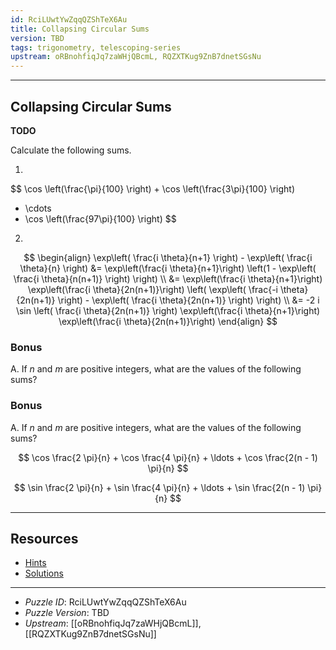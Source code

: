 ```yaml
---
id: RciLUwtYwZqqQZShTeX6Au
title: Collapsing Circular Sums
version: TBD
tags: trigonometry, telescoping-series
upstream: oRBnohfiqJq7zaWHjQBcmL, RQZXTKug9ZnB7dnetSGsNu
---
```


--------------------------------------------------------------------------------------------

## Collapsing Circular Sums

__TODO__

Calculate the following sums.

1.
$$
  \cos \left(\frac{\pi}{100} \right) + \cos \left(\frac{3\pi}{100} \right)
  + \cdots
  + \cos \left(\frac{97\pi}{100} \right)
$$

2.
$$
\begin{align}
\exp\left( \frac{i \theta}{n+1} \right) - \exp\left( \frac{i \theta}{n} \right)
&= \exp\left(\frac{i \theta}{n+1}\right)
   \left(1 - \exp\left( \frac{i \theta}{n(n+1)} \right) \right) \\
&= \exp\left(\frac{i \theta}{n+1}\right)
   \exp\left(\frac{i \theta}{2n(n+1)}\right)
   \left( \exp\left( \frac{-i \theta}{2n(n+1)} \right) 
        - \exp\left( \frac{i \theta}{2n(n+1)} \right) \right) \\
&= -2 i \sin \left( \frac{i \theta}{2n(n+1)} \right)
   \exp\left(\frac{i \theta}{n+1}\right)
   \exp\left(\frac{i \theta}{2n(n+1)}\right)
\end{align}
$$

### Bonus

A. If $n$ and $m$ are positive integers, what are the values of the following sums?
### Bonus

A. If $n$ and $m$ are positive integers, what are the values of the following sums?

   $$
     \cos \frac{2 \pi}{n} + \cos \frac{4 \pi}{n} + \ldots + \cos \frac{2(n - 1) \pi}{n}
   $$

   $$
     \sin \frac{2 \pi}{n} + \sin \frac{4 \pi}{n} + \ldots + \sin \frac{2(n - 1) \pi}{n}
   $$

--------------------------------------------------------------------------------------------

## Resources

* [Hints](RciLUwtYwZqqQZShTeX6Au-hints.md)
* [Solutions](RciLUwtYwZqqQZShTeX6Au-solutions.md)

--------------------------------------------------------------------------------------------

* _Puzzle ID_: RciLUwtYwZqqQZShTeX6Au
* _Puzzle Version_: TBD
* _Upstream_: [[oRBnohfiqJq7zaWHjQBcmL]], [[RQZXTKug9ZnB7dnetSGsNu]]
